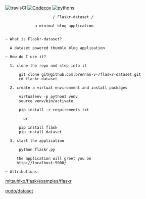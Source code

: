 ![travisCI](https://travis-ci.org/brennan-v-/flaskr-dataset.svg) [![Codecov](https://img.shields.io/codecov/c/github/codecov/example-python.svg)](https://codecov.io/github/brennan-v-/flaskr-dataset?branch=master) ![pythons](https://img.shields.io/badge/python-2.7%2C%203.4%2C%203.5-brightgreen.svg)

                         / Flaskr-dataset /

                 a minimal blog application


    ~ What is Flaskr-dataset?

      A dataset powered thumble blog application

    ~ How do I use it?

      1. clone the repo and step into it

          git clone git@github.com:brennan-v-/flaskr-dataset.git
          cd flaskr-dataset

      2. create a virtual environment and install packages

          virtualenv -p python3 venv
          source venv/bin/activate

          pip install -r requirements.txt

            or
            
          pip install flask
          pip install dataset

      3. start the application

          python flaskr.py

         the application will greet you on
         http://localhost:5000/

    ~ Attributions:

[mitsuhiko/flask/examples/flaskr](https://github.com/mitsuhiko/flask/tree/master/examples/flaskr/)
      
[pudo/dataset](https://github.com/pudo/dataset)
